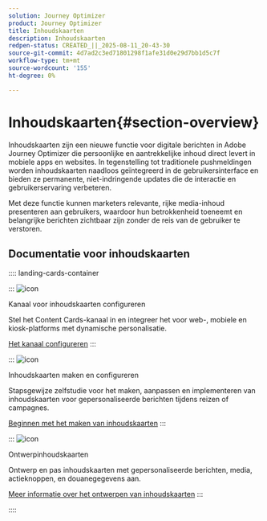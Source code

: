 ```yaml
---
solution: Journey Optimizer
product: Journey Optimizer
title: Inhoudskaarten
description: Inhoudskaarten
redpen-status: CREATED_||_2025-08-11_20-43-30
source-git-commit: 4d7ad2c3ed71801298f1afe31d0e29d7bb1d5c7f
workflow-type: tm+mt
source-wordcount: '155'
ht-degree: 0%

---
```



# Inhoudskaarten{#section-overview}

Inhoudskaarten zijn een nieuwe functie voor digitale berichten in Adobe Journey Optimizer die persoonlijke en aantrekkelijke inhoud direct levert in mobiele apps en websites. In tegenstelling tot traditionele pushmeldingen worden inhoudskaarten naadloos geïntegreerd in de gebruikersinterface en bieden ze permanente, niet-indringende updates die de interactie en gebruikerservaring verbeteren.

Met deze functie kunnen marketers relevante, rijke media-inhoud presenteren aan gebruikers, waardoor hun betrokkenheid toeneemt en belangrijke berichten zichtbaar zijn zonder de reis van de gebruiker te verstoren.

## Documentatie voor inhoudskaarten

:::: landing-cards-container

:::
![icon](https://cdn.experienceleague.adobe.com/icons/gear.svg?lang=nl-NL)

Kanaal voor inhoudskaarten configureren

Stel het Content Cards-kanaal in en integreer het voor web-, mobiele en kiosk-platforms met dynamische personalisatie.

[Het kanaal configureren](configure-landing-page.md)
:::

:::
![icon](https://cdn.experienceleague.adobe.com/icons/circle-play.svg?lang=nl-NL)

Inhoudskaarten maken en configureren

Stapsgewijze zelfstudie voor het maken, aanpassen en implementeren van inhoudskaarten voor gepersonaliseerde berichten tijdens reizen of campagnes.

[Beginnen met het maken van inhoudskaarten](../using/content-card/create-content-card.md)
:::

:::
![icon](https://cdn.experienceleague.adobe.com/icons/puzzle-piece.svg?lang=nl-NL)

Ontwerpinhoudskaarten

Ontwerp en pas inhoudskaarten met gepersonaliseerde berichten, media, actieknoppen, en douanegegevens aan.

[Meer informatie over het ontwerpen van inhoudskaarten](../using/content-card/design-content-card.md)
:::

::::
